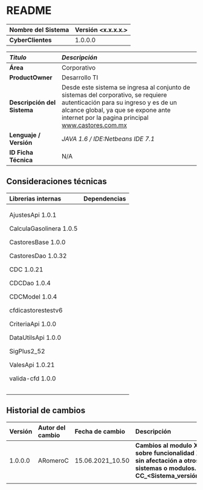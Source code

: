 # README

| Nombre del Sistema | Versión &lt;x.x.x.x.&gt; |
| :--- | :--- |
| **CyberClientes** | 1.0.0.0 |

| _Titulo_ | _Descripción_ |
| :--- | :--- |
| **Área** | Corporativo |
| **ProductOwner** | Desarrollo TI |
| **Descripción del Sistema** | Desde este sistema se ingresa al conjunto de sistemas del corporativo, se requiere autenticación para su ingreso y es de un alcance global, ya que se expone ante internet por la pagina principal www.castores.com.mx |
| **Lenguaje / Versión** | _JAVA 1.6 / IDE:Netbeans IDE 7.1_ |
| **ID Ficha Técnica** | N/A |

## Consideraciones técnicas

<table>
  <thead>
    <tr>
      <th style="text-align:left">Librerias internas</th>
      <th style="text-align:left">Dependencias</th>
    </tr>
  </thead>
  <tbody>
    <tr>
      <td style="text-align:left">
        <p>AjustesApi 1.0.1</p>
        <p>CalculaGasolinera 1.0.5</p>
        <p>CastoresBase 1.0.0</p>
        <p>CastoresDao 1.0.32</p>
        <p>CDC 1.0.21</p>
        <p>CDCDao 1.0.4</p>
        <p>CDCModel 1.0.4</p>
        <p>cfdicastorestestv6</p>
        <p>CriteriaApi 1.0.0</p>
        <p>DataUtilsApi 1.0.0</p>
        <p>SigPlus2_52</p>
        <p>ValesApi 1.0.21</p>
        <p>valida-cfd 1.0.0</p>
      </td>
      <td style="text-align:left"></td>
    </tr>
    <tr>
      <td style="text-align:left"></td>
      <td style="text-align:left"></td>
    </tr>
    <tr>
      <td style="text-align:left"></td>
      <td style="text-align:left"></td>
    </tr>
  </tbody>
</table>

## Historial de cambios

| Versión | Autor del cambio | Fecha de cambio | Descripción |
| :--- | :--- | :--- | :--- |
| 1.0.0.0 | ARomeroC | 15.06.2021\_10.50 | **Cambios al modulo X sobre funcionalidad X, sin afectación a otros sistemas o modulos. CC\_&lt;Sistema\_versión&gt;** |
|  |  |  |  |

